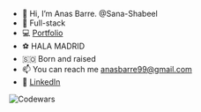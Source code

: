 - 👋 Hi, I’m Anas Barre.   @Sana-Shabeel
- 🌱 Full-stack
- 💻 [Portfolio](https://anas-barre.netlify.app/)
- ⚽️ HALA MADRID
- 🇸🇴 Born and raised
- 📫 You can reach me anasbarre99@gmail.com
- 🔹 [LinkedIn](https://www.linkedin.com/in/anas-barre-93303723a/)

![Codewars](https://www.codewars.com/users/Sana-Shabeel/badges/large)
